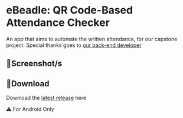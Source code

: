# **eBeadle: QR Code-Based Attendance Checker**
An app that aims to automate the written attendance, for our capstone project. Special thanks goes to [our back-end developer](https://github.com/douwjyn)

## 📸**Screenshot/s**

## 💾**Download**
Download the [latest release](https://github.com/moonlighthowling616/ionic-capstone/releases) here

⚠️ For Android Only

